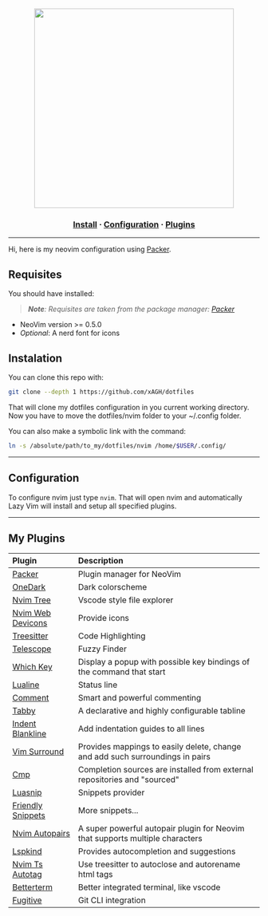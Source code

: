 <h1 align="center">
<img src="https://upload.wikimedia.org/wikipedia/commons/4/4f/Neovim-logo.svg" width="400" /> 
<br/>
<h3 align="center">
<a href="#install">Install</a>
·
<a href="#configuration">Configuration</a>
·
<a href="#plugins">Plugins</a></h3>
</h1>

----------
Hi, here is my neovim configuration using [Packer](https://github.com/wbthomason/packer.nvim).

## Requisites
You should have installed:
> *__Note__: Requisites are taken from the package manager: [Packer](hhttps://github.com/wbthomason/packer.nvim)*

* NeoVim version >= 0.5.0
* _Optional_: A nerd font for icons

<h2 id="install">Instalation</h2>

You can clone this repo with:
```bash
git clone --depth 1 https://github.com/xAGH/dotfiles
```
That will clone my dotfiles configuration in you current working directory.
Now you have to move the dotfiles/nvim folder to your ~/.config folder.

You can also make a symbolic link with the command:
```bash
ln -s /absolute/path/to_my/dotfiles/nvim /home/$USER/.config/
```
----------
<h2 id="configuration">Configuration</h2>

To configure nvim just type `nvim`. That will open nvim and automatically Lazy Vim will install and setup all specified plugins.

----------

<h2 id="plugins">My Plugins</h2>

| Plugin   | Description|
|:--------------- | :--------------- |
| [Packer][Packer] | Plugin manager for NeoVim |
| [OneDark][OneDark] | Dark colorscheme |
| [Nvim Tree][NvimTree] | Vscode style file explorer |
| [Nvim Web Devicons][DevIcons]   | Provide icons |
| [Treesitter][Treesitter] | Code Highlighting |
| [Telescope][Telescope] | Fuzzy Finder |
| [Which Key][WhichKey] | Display a popup with possible key bindings of the command that start|
| [Lualine][Lualine] | Status line |
| [Comment][Comment] | Smart and powerful commenting |
| [Tabby][Tabby] | A declarative and highly configurable tabline |
| [Indent Blankline][IndentBlankline] | Add indentation guides to all lines |
| [Vim Surround][VimSurround] |  Provides mappings to easily delete, change and add such surroundings in pairs|
| [Cmp][Cmp] | Completion sources are installed from external repositories and "sourced" |
| [Luasnip][Luasnip] | Snippets provider |
| [Friendly Snippets][FriendlySnippets] | More snippets... |
| [Nvim Autopairs][NvimAutopairs] | A super powerful autopair plugin for Neovim that supports multiple characters |
| [Lspkind][Lspkind] | Provides autocompletion and suggestions |
| [Nvim Ts Autotag][NvimTsAutotag] | Use treesitter to autoclose and autorename html tags |
| [Betterterm][BetterTerm] | Better integrated terminal, like vscode |
| [Fugitive][Fugitive] | Git CLI integration |

[Packer]: https://github.com/wbthomason/packer.nvim
[OneDark]: https://github.com/joshdick/onedark.vim
[NvimTree]: https://github.com/nvim-tree/nvim-tree.lua
[DevIcons]: https://github.com/kyazdani42/nvim-web-devicons
[Treesitter]: https://github.com/nvim-treesitter/nvim-treesitter
[Telescope]: https://github.com/nvim-telescope/telescope.nvim
[WhichKey]: https://github.com/folke/which-key.nvim
[Lualine]: https://github.com/nvim-lualine/lualine.nvim
[Comment]: https://github.com/numToStr/Comment.nvim
[Tabby]: https://github.com/nanozuki/tabby.nvim
[IndentBlankline]: https://github.com/lukas-reineke/indent-blankline.nvim
[VimSurround]: https://github.com/tpope/vim-surround
[Cmp]: https://github.com/hrsh7th/nvim-cmp
[Luasnip]: https://github.com/L3MON4D3/LuaSnip
[FriendlySnippets]: https://github.com/rafamadriz/friendly-snippets
[NvimAutopairs]: https://github.com/windwp/nvim-autopairs
[Lspkind]: https://github.com/onsails/lspkind.nvim
[NvimTsAutotag]: https://github.com/windwp/nvim-ts-autotag
[BetterTerm]: https://github.com/CRAG666/betterTerm.nvim
[Fugitive]: https://github.com/tpope/vim-fugitive
